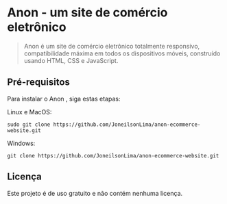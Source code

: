 <h1>Anon - um site de comércio eletrônico</h1>

> Anon é um site de comércio eletrônico totalmente responsivo, compatibilidade máxima em todos os dispositivos móveis, construído usando HTML, CSS e JavaScript.

<h2>Pré-requisitos</h2>
<p>Para instalar o Anon , siga estas etapas:</p>
<p>Linux e MacOS:</p>

```
sudo git clone https://github.com/JoneilsonLima/anon-ecommerce-website.git
```

Windows:

```
git clone https://github.com/JoneilsonLima/anon-ecommerce-website.git
```

<h2>Licença</h2>
<p>Este projeto é de uso gratuito e não contém nenhuma licença.</p>

